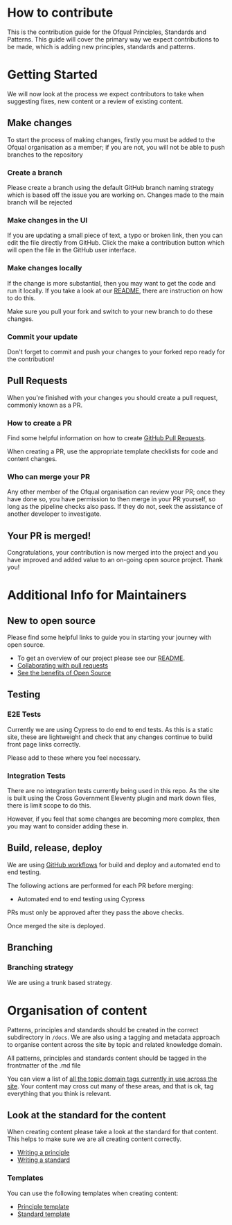 # How to contribute

This is the contribution guide for the Ofqual Principles, Standards and Patterns. This guide will cover the primary way we expect contributions to be made, which is adding new principles, standards and patterns.

# Getting Started

We will now look at the process we expect contributors to take when suggesting fixes, new content or a review of existing content.

## Make changes

To start the process of making changes, firstly you must be added to the Ofqual organisation as a member; if you are not, you will not be able to push branches to the repository

### Create a branch

Please create a branch using the default GitHub branch naming strategy which is based off the issue you are working on. Changes made to the main branch will be rejected

### Make changes in the UI

If you are updating a small piece of text, a typo or broken link, then you can edit the file directly from GitHub.  Click the make a contribution button which will open the file in the GitHub user interface. 

### Make changes locally

If the change is more substantial, then you may want to get the code and run it locally.  If you take a look at our [README](README.md), there are instruction on how to do this.

Make sure you pull your fork and switch to your new branch to do these changes.

### Commit your update

Don't forget to commit and push your changes to your forked repo ready for the contribution!

## Pull Requests

When you're finished with your changes you should create a pull request, commonly known as a PR.

### How to create a PR

Find some helpful information on how to create [GitHub Pull Requests](https://docs.github.com/en/pull-requests/collaborating-with-pull-requests/proposing-changes-to-your-work-with-pull-requests/creating-a-pull-request).

When creating a PR, use the appropriate template checklists for code and content changes.

### Who can merge your PR

Any other member of the Ofqual organisation can review your PR; once they have done so, you have permission to then merge in your PR yourself, so long as the pipeline checks also pass. If they do not, seek the assistance of another developer to investigate.

## Your PR is merged!

Congratulations, your contribution is now merged into the project and you have improved and added value to an on-going open source project.  Thank you!

# Additional Info for Maintainers

## New to open source

Please find some helpful links to guide you in starting your journey with open source.

- To get an overview of our project please see our [README](README.md).
- [Collaborating with pull requests](https://docs.github.com/en/github/collaborating-with-pull-requests)
- [See the benefits of Open Source](https://opensource.guide/)

## Testing

### E2E Tests

Currently we are using Cypress to do end to end tests. As this is a static site, these are lightweight and check that any changes continue to build front page links correctly.

Please add to these where you feel necessary.

### Integration Tests

There are no integration tests currently being used in this repo.  As the site is built using the Cross Government Eleventy plugin and mark down files, there is limit scope to do this.  

However, if you feel that some changes are becoming more complex, then you may want to consider adding these in.

## Build, release, deploy

We are using [GitHub workflows](https://github.com/OfqualGovUK/ofqual-standards-patterns/tree/main/.github/workflows) for build and deploy and automated end to end testing.

The following actions are performed for each PR before merging:

- Automated end to end testing using Cypress

PRs must only be approved after they pass the above checks.

Once merged the site is deployed.

## Branching

### Branching strategy

We are using a trunk based strategy.

# Organisation of content

Patterns, principles and standards should be created in the correct subdirectory in `/docs`. We are also using a tagging and metadata approach to organise content across the site by topic and related knowledge domain.

All patterns, principles and standards content should be tagged in the frontmatter of the .md file

You can view a list of [all the topic domain tags currently in use across the site](https://mango-pebble-0e6614103.6.azurestaticapps.net/tags/). Your content may cross cut many of these areas, and that is ok, tag everything that you think is relevant.

## Look at the standard for the content

When creating content please take a look at the standard for that content. This helps to make sure we are all creating content correctly.

- [Writing a principle](https://mango-pebble-0e6614103.6.azurestaticapps.net/standards/writing-a-principle/)
- [Writing a standard](https://mango-pebble-0e6614103.6.azurestaticapps.net/standards/writing-a-standard/)

### Templates

You can use the following templates when creating content:
- [Principle template](https://github.com/OfqualGovUK/ofqual-standards-patterns/blob/main/docs/principles/principle.template.md)
- [Standard template](https://github.com/OfqualGovUK/ofqual-standards-patterns/blob/main/docs/standards/standard.template.md)
